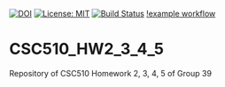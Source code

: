 [![DOI](https://zenodo.org/badge/531751134.svg)](https://zenodo.org/badge/latestdoi/531751134)
[![License: MIT](https://img.shields.io/badge/License-MIT-yellow.svg)](https://opensource.org/licenses/MIT)
[![Build Status](https://app.travis-ci.com/wangz35/CSC-510-HW1.svg?branch=main)](https://app.travis-ci.com/wangz35/CSC-510-HW1)
[!example workflow](https://github.com/yagmurbbayraktar/CSC510_HW2_3_4_5/actions/workflows/python-app.yml/badge.svg)


# CSC510_HW2_3_4_5
Repository of CSC510 Homework 2, 3, 4, 5 of Group 39
